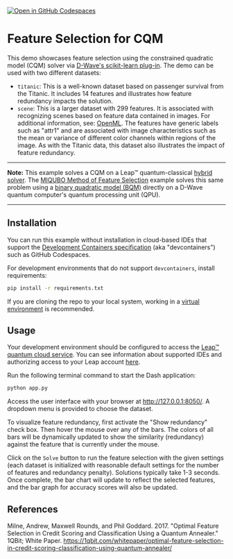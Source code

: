 [![Open in GitHub Codespaces](
  https://img.shields.io/badge/Open%20in%20GitHub%20Codespaces-333?logo=github)](
  https://codespaces.new/dwave-examples/feature-selection-cqm?quickstart=1)

# Feature Selection for CQM

This demo showcases feature selection using the constrained quadratic model
(CQM) solver via
[D-Wave's scikit-learn plug-in](https://github.com/dwavesystems/dwave-scikit-learn-plugin).
The demo can be used with two different datasets:

- `titanic`: This is a well-known dataset based on passenger survival from the
  Titanic.  It includes 14 features and illustrates how feature redundancy
  impacts the solution.
- `scene`: This is a larger dataset with 299 features.  It is associated with
  recognizing scenes based on feature data contained in images.  For additional
  information, see:
  [OpenML](https://www.openml.org/search?type=data&sort=runs&id=312&status=active).
  The features have generic labels such as "attr1" and are associated with image
  characteristics such as the mean or variance of different color channels
  within regions of the image.  As with the Titanic data, this dataset also
  illustrates the impact of feature redundancy.

---
**Note:** This example solves a CQM on a Leap&trade; quantum-classical
[hybrid solver](https://docs.dwavequantum.com/en/latest/concepts/hybrid.html).
The [MIQUBO Method of Feature Selection](https://github.com/dwave-examples/mutual-information-feature-selection)
example solves this same problem using a
[binary quadratic model (BQM)](https://docs.dwavequantum.com/en/latest/concepts/models.html#binary-quadratic-models)
directly on a D-Wave quantum computer's quantum processing unit (QPU).

---

## Installation

You can run this example without installation in cloud-based IDEs that support
the
[Development Containers specification](https://containers.dev/supporting) (aka
"devcontainers") such as GitHub Codespaces.

For development environments that do not support `devcontainers`, install
requirements:

```bash
pip install -r requirements.txt
```

If you are cloning the repo to your local system, working in a
[virtual environment](https://docs.python.org/3/library/venv.html) is
recommended.

## Usage

Your development environment should be configured to access the
[Leap&trade; quantum cloud service](https://docs.dwavequantum.com/en/latest/ocean/sapi_access_basic.html).
You can see information about supported IDEs and authorizing access to your Leap
account
[here](https://docs.dwavequantum.com/en/latest/leap_sapi/dev_env.html).

Run the following terminal command to start the Dash application:

```bash
python app.py
```

Access the user interface with your browser at http://127.0.0.1:8050/.
A dropdown menu is provided to choose the dataset.

To visualize feature redundancy, first activate the "Show redundancy" check box.
Then hover the mouse over any of the bars.  The colors of all bars will be
dynamically updated to show the similarity (redundancy) against the feature that
is currently under the mouse.

Click on the `Solve` button to run the feature selection with the given settings
(each dataset is initialized with reasonable default settings for the number of
features and redundancy penalty).  Solutions typically take 1-3 seconds.  Once
complete, the bar chart will update to reflect the selected features, and the
bar graph for accuracy scores will also be updated.

## References

Milne, Andrew, Maxwell Rounds, and Phil Goddard. 2017. "Optimal Feature
Selection in Credit Scoring and Classification Using a Quantum Annealer."
1QBit; White Paper.
https://1qbit.com/whitepaper/optimal-feature-selection-in-credit-scoring-classification-using-quantum-annealer/
